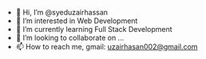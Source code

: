 - 👋 Hi, I’m @syeduzairhassan
- 👀 I’m interested in Web Development
- 🌱 I’m currently learning Full Stack Development
- 💞️ I’m looking to collaborate on ...
- 📫 How to reach me, gmail: uzairhasan002@gmail.com

<!---
syeduzairhassan/syeduzairhassan is a ✨ special ✨ repository because its `README.md` (this file) appears on your GitHub profile.
You can click the Preview link to take a look at your changes.
--->
